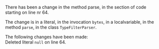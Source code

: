 There has been a change in the method parse, in the section of code starting on line nr 64.
  
The change is in a literal, in the invocation ```bytes```, in a localvariable, in the method ```parse```, in the class ```TypeFilterParser```.
  
The following changes have been made:  
Deleted literal ```null``` on line 64.  
